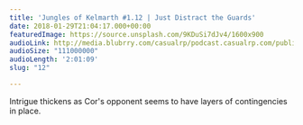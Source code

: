 ```yaml
---
title: 'Jungles of Kelmarth #1.12 | Just Distract the Guards'
date: 2018-01-29T21:04:17.000+00:00
featuredImage: https://source.unsplash.com/9KDuSi7dJv4/1600x900
audioLink: http://media.blubrry.com/casualrp/podcast.casualrp.com/public/EP%20012%20-%20Just%20Distract%20the%20Guards.mp3
audioSize: "111000000"
audioLength: '2:01:09'
slug: "12"

---
```

Intrigue thickens as Cor's opponent seems to have layers of contingencies in place.
